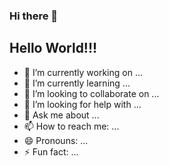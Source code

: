 ### Hi there 👋

<!--
**Waverly09/Waverly09** is a ✨ _special_ ✨ repository because its `README.md` (this file) appears on your GitHub profile.

Here are some ideas to get you started:
-->
## Hello World!!!
- 🔭 I’m currently working on ...
- 🌱 I’m currently learning ...
- 👯 I’m looking to collaborate on ...
- 🤔 I’m looking for help with ...
- 💬 Ask me about ...
- 📫 How to reach me: ...
- 😄 Pronouns: ...
- ⚡ Fun fact: ...


